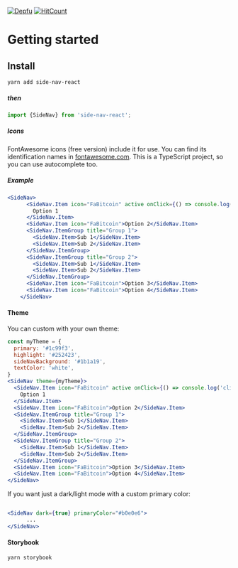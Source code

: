 [![Depfu](https://badges.depfu.com/badges/c010dc1013dd3555e8f300d113513146/overview.svg)](https://depfu.com/github/hadnet/side-nav-react?project_id=17982)
[![HitCount](http://hits.dwyl.com/hadnet/side-nav-react.svg)](http://hits.dwyl.com/hadnet/side-nav-react)
# Getting started

## Install

`yarn add side-nav-react`

##### then
```js
import {SideNav} from 'side-nav-react';
```

##### Icons

FontAwesome icons (free version) include it for use. You can find its identification names
in [fontawesome.com](https://fontawesome.com/icons?d=gallery). This is
a TypeScript project, so you can use autocomplete too.

##### Example

```jsx
<SideNav>
      <SideNav.Item icon="FaBitcoin" active onClick={() => console.log('clicked')}>
        Option 1
      </SideNav.Item>
      <SideNav.Item icon="FaBitcoin">Option 2</SideNav.Item>
      <SideNav.ItemGroup title="Group 1">
        <SideNav.Item>Sub 1</SideNav.Item>
        <SideNav.Item>Sub 2</SideNav.Item>
      </SideNav.ItemGroup>
      <SideNav.ItemGroup title="Group 2">
        <SideNav.Item>Sub 1</SideNav.Item>
        <SideNav.Item>Sub 2</SideNav.Item>
      </SideNav.ItemGroup>
      <SideNav.Item icon="FaBitcoin">Option 3</SideNav.Item>
      <SideNav.Item icon="FaBitcoin">Option 4</SideNav.Item>
    </SideNav>
```
#### Theme

You can custom with your own theme:

```jsx
const myTheme = {
  primary: '#1c99f3',
  highlight: '#252423',
  sideNavBackground: '#1b1a19',
  textColor: 'white',
}
<SideNav theme={myTheme}>
  <SideNav.Item icon="FaBitcoin" active onClick={() => console.log('clicked')}>
    Option 1
  </SideNav.Item>
  <SideNav.Item icon="FaBitcoin">Option 2</SideNav.Item>
  <SideNav.ItemGroup title="Group 1">
    <SideNav.Item>Sub 1</SideNav.Item>
    <SideNav.Item>Sub 2</SideNav.Item>
  </SideNav.ItemGroup>
  <SideNav.ItemGroup title="Group 2">
    <SideNav.Item>Sub 1</SideNav.Item>
    <SideNav.Item>Sub 2</SideNav.Item>
  </SideNav.ItemGroup>
  <SideNav.Item icon="FaBitcoin">Option 3</SideNav.Item>
  <SideNav.Item icon="FaBitcoin">Option 4</SideNav.Item>
</SideNav>
```

If you want just a dark/light mode with a custom primary color:

```jsx

<SideNav dark={true} primaryColor="#b0e0e6">
      ...
</SideNav>
```

#### Storybook

`yarn storybook`